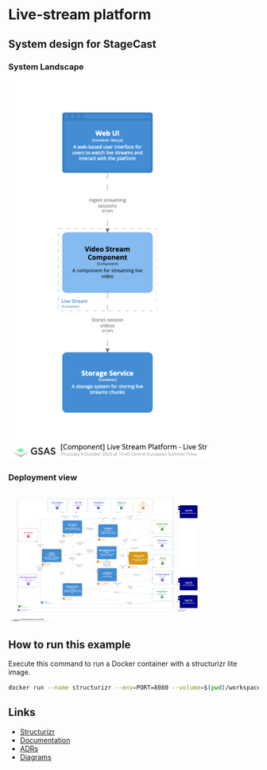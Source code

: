 # Live-stream platform

## System design for StageCast

### System Landscape
![Component View](workspace/.structurizr/1/images/Component-002-thumbnail.png)

### Deployment view
![Deployment view](workspace/.structurizr/1/images/Deployment-001-thumbnail.png)

## How to run this example

Execute this command to run a Docker container with a structurizr lite image.

```bash
docker run --name structurizr --env=PORT=8080 --volume=$(pwd)/workspace:/usr/local/structurizr -p 8888:8080 -d structurizr/lite:latest
```

## Links
* [Structurizr](http://localhost:8888/)
* [Documentation](http://localhost:8888/workspace/documentation)
* [ADRs](http://localhost:8888/workspace/decisions)
* [Diagrams](http://localhost:8888/workspace/explore)